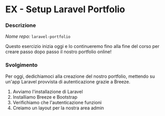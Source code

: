 
# EX - Setup Laravel Portfolio

### Descrizione

*Nome repo:* `laravel-portfolio`

Questo esercizio inizia oggi e lo continueremo fino alla fine del corso per creare passo dopo passo il nostro portfolio online!

### Svolgimento

Per oggi, dedichiamoci alla creazione del nostro portfolio, mettendo su un'app Laravel provvista di autenticazione grazie a Breeze.

1. Avviamo l'installazione di Laravel
1. Installiamo Breeze e Bootstrap
1. Verifichiamo che l'autenticazione funzioni
1. Creiamo un layout per la nostra area admin
